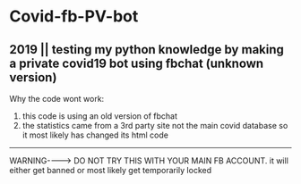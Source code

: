 # Covid-fb-PV-bot
2019 || testing my python knowledge by making a private covid19 bot using fbchat (unknown version)
-----------------------------------------------------------------------------
Why the code wont work:
1) this code is using an old version of fbchat
2) the statistics came from a 3rd party site not the main covid database so it most likely has changed its html code 
-----------------------------------------------------------------------------
WARNING---->
DO NOT TRY THIS WITH YOUR MAIN FB ACCOUNT.
it will either get banned or most likely get temporarily locked 
